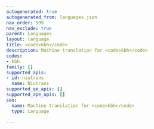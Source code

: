 ```yaml
---
autogenerated: true
autogenerated_from: languages.json
nav_order: 999
nav_exclude: true
parent: Languages
layout: language
title: <code>kbh</code>
description: Machine translation for <code>kbh</code>
codes:
- kbh
family: []
supported_apis:
- id: niutrans
  name: Niutrans
supported_qe_apis: []
supported_ape_apis: []
seo:
  name: Machine translation for <code>kbh</code>
  type: Language

---
```


